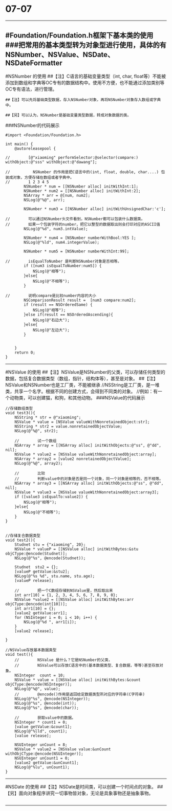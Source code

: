 # 07-07
---
#Foundation/Foundation.h框架下基本类的使用
###把常用的基本类型转为对象型进行使用，具体的有NSNumber、NSValue、NSDate、NSDateFormatter
---
#NSNumber 的使用
    ##【注】C语言的基础变量类型（int, char, float等）不能被添加到数组和字典等OC专有的数据结构中。使用不方便，也不能通过添加类别等OC专有语法，进行管理。

    ##【注】可以先将基础类型数据，存入NSNumber对象，再将NSNumber对象存入数组或字典中。

    ##【另】可以认为，NSNumber是基础变量类型数据，转成对象数据的类。
###NSNumber的代码展示
```
#import <Foundation/Foundation.h>

int main() {
    @autoreleasepool {
        
//        [@"xiaoming" performSelector:@selector(compare:) withObject:@"sss" withObject:@"dawang"];
        
//          NSNumber 的作用是把C语言中的(int, float, double, char....) 包装成对象，方便存储在数组或者字典中。
//        1 2 3 4 5
        NSNumber * num = [[NSNumber alloc] initWithInt:1];
        NSNumber * num2 = [[NSNumber alloc] initWithInt:2];
        NSArray * arr = @[num, num2];
        NSLog(@"%@", arr);
        
        NSNumber * num3 = [[NSNumber alloc] initWithUnsignedChar:'c'];
        
//        可以通过NSNumber头文件看到，NSNumber都可以包装什么数据类。
//        如果一个包装字符的number，把它以整型的数据取出则会打印对应的ASCII值
        NSLog(@"%d", num3.intValue);
        
        NSNumber * num4 = [NSNumber numberWithBool:YES ];
        NSLog(@"%ld", num4.integerValue);
        
        NSNumber * num5 = [NSNumber numberWithInt:99];
        
//        isEqualToNumber 是判断NSNumber对象是否相等。
        if ([num3 isEqualToNumber:num5]) {
            NSLog(@"相等");
        }else{
            NSLog(@"不相等");
        }
        
//        说明compare是比较number内容的大小
        NSComparisonResult result =  [num3 compare:num2];
        if (result == NSOrderedSame) {
            NSLog(@"相等");
        }else if(result == NSOrderedAscending){
            NSLog(@"右边大");
        }else{
            NSLog(@"左边大");
        }
        
        
    }
    return 0;
}
```
---
#NSValue 的使用
    ##【注】NSValue是NSNumber的父类，可以存储任何类型的数据，包括复合数据类型（数组，指针，结构体等），甚至是对象。
    ##【注】NSValue和NSNumber也是工厂类，不能被继承
    //NSString是工厂类，是一堆类，共享一个名字。根据不同的创建方式，会得到不同类的对象。
    //例如：有一个动物类，可以创建猫，和狗，和其他动物。
###NSValue的代码展示
```
//存储数组类型
void test3(){
    NSString * str = @"xiaoming";
    NSValue * value = [NSValue valueWithNonretainedObject:str];
    NSString * str2 = value.nonretainedObjectValue;
    NSLog(@"%@", str2);
    
    //        试一个数组
    NSArray * array = [[NSArray alloc] initWithObjects:@"ss", @"dd", nil];
    NSValue * value2 = [NSValue valueWithNonretainedObject:array];
    NSArray * array2 = [value2 nonretainedObjectValue];
    NSLog(@"%@", array2);
    
    //        比较
    //        判断value中的对象是否是同一个对象，同一个对象是相等的，否不相等。
    NSArray * array3 = [[NSArray alloc] initWithObjects:@"ss", @"dd", nil];
    NSValue * value3 = [NSValue valueWithNonretainedObject:array3];
    if ([value3 isEqualTo:value2]) {
        NSLog(@"相等");
    }else{
        NSLog(@"不相等");
    }
}


//存储复合数据类型
void test2(){
    Studnet stu = {"xiaoming", 20};
    NSValue * valueP = [[NSValue alloc] initWithBytes:&stu objCType:@encode(Studnet)];
    NSLog(@"%s", @encode(Studnet));
    
    Studnet  stu2 = {};
    [valueP getValue:&stu2];
    NSLog(@"%s %d", stu.name, stu.age);
    [valueP release];
    
    //        把一个C数组存储到NSValue里，然后取出来
    int arr[10] = {1, 2, 3, 4, 5, 6, 7, 8, 9, 0};
    NSValue *value2 = [[NSValue alloc] initWithBytes:arr objCType:@encode(int[10])];
    int arr1[10] = {};
    [value2 getValue:arr1];
    for (NSInteger i = 0; i < 10; i++) {
        NSLog(@"%d ", arr1[i]);
    }
    [value2 release];

}

//NSValue存放基本数据类型
void test(){
    //        NSValue 是什么？它是NSNumber的父类，
    //        NSValue可以存放C语言中的(基本数据类型、复合数据，等等)甚至存放对象。
    NSInteger  count = 10;
    NSValue * value = [[NSValue alloc] initWithBytes:&count objCType:@encode(NSInteger)];
    NSLog(@"%@", value);
    //        @encode()作用是返回给定数据类型所对应的字符串(C字符串)
    NSLog(@"%s", @encode(NSInteger));
    NSLog(@"%s", @encode(int));
    NSLog(@"%s", @encode(char));
    
    //        获取value中的数据。
    NSInteger * count1 = 0;
    [value getValue:&count1];
    NSLog(@"%lld", count1);
    [value release];
    
    NSUInteger unCount = 8;
    NSValue * value2 = [NSValue value:&unCount withObjCType:@encode(NSUInteger)];
    NSUInteger unCount1 = 0;
    [value2 getValue:&unCount1];
    NSLog(@"%lu", unCount1);
}
```
---
#NSDate 的使用
    ##【注】NSDate是时间类，可以创建一个时间点的对象。
    ##【另】面向对象程序讲究一切事物皆对象，无论是具象事物还是抽象事物。
```

```
---
